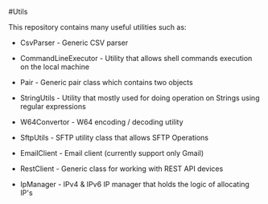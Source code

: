 #Utils

This repository contains many useful utilities such as:

* CsvParser - Generic CSV parser

* CommandLineExecutor - Utility that allows shell commands execution on the local machine

* Pair - Generic pair class which contains two objects

* StringUtils - Utility that mostly used for doing operation on Strings using regular expressions

* W64Convertor - W64 encoding / decoding utility

* SftpUtils - SFTP utility class that allows SFTP Operations

* EmailClient - Email client (currently support only Gmail)

* RestClient - Generic class for working with REST API devices

* IpManager -  IPv4 & IPv6 IP manager that holds the logic of allocating IP's